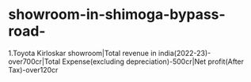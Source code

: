 # showroom-in-shimoga-bypass-road-<br>
1.Toyota Kirloskar showroom|Total revenue in india(2022-23)-over700cr|Total Expense(excluding depreciation)-500cr|Net profit(After Tax)-over120cr<br> 
